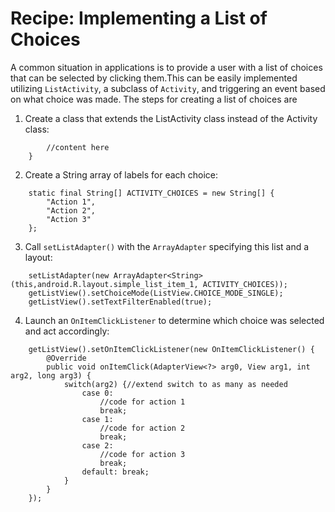# Recipe: Implementing a List of Choices

A common situation in applications is to provide a user with a list of choices that can be
selected by clicking them.This can be easily implemented utilizing ```ListActivity```, a subclass
of ```Activity```, and triggering an event based on what choice was made.
The steps for creating a list of choices are

1. Create a class that extends the ListActivity class instead of the Activity class:
```	public class ActivityExample extends ListActivity {
		//content here
	}
```
2. Create a String array of labels for each choice:
```
	static final String[] ACTIVITY_CHOICES = new String[] {
		"Action 1",
		"Action 2",
		"Action 3"
	};
```
3. Call ```setListAdapter()``` with the ```ArrayAdapter``` specifying this list and a layout:
```
	setListAdapter(new ArrayAdapter<String>(this,android.R.layout.simple_list_item_1, ACTIVITY_CHOICES));
	getListView().setChoiceMode(ListView.CHOICE_MODE_SINGLE);
	getListView().setTextFilterEnabled(true);
```
4. Launch an ```OnItemClickListener``` to determine which choice was selected and act accordingly:
```
	getListView().setOnItemClickListener(new OnItemClickListener() {
		@Override
		public void onItemClick(AdapterView<?> arg0, View arg1, int arg2, long arg3) {
			switch(arg2) {//extend switch to as many as needed
				case 0:	
					//code for action 1
					break;
				case 1:
					//code for action 2
					break;
				case 2:
					//code for action 3
					break;
				default: break;
			}
		}
	});
```


